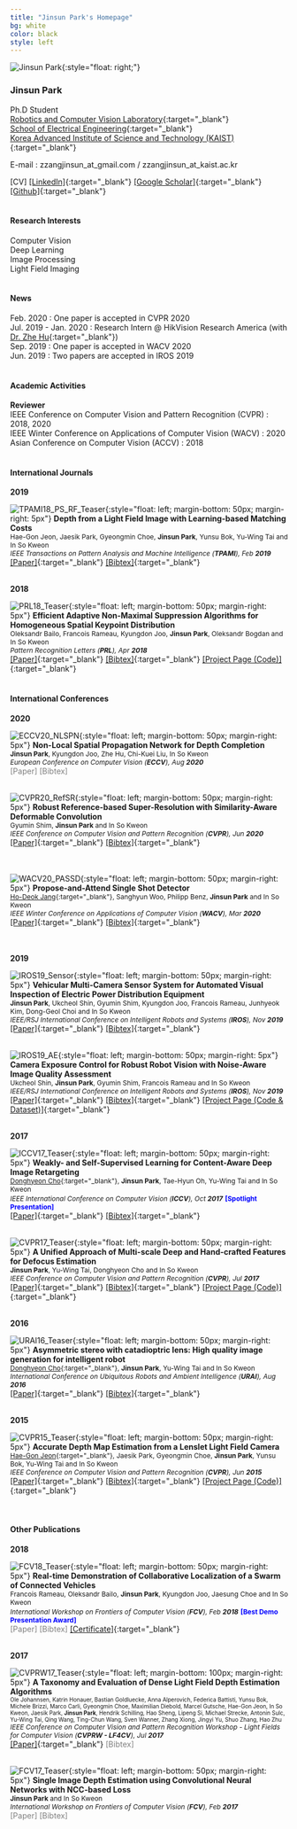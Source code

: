 ```yaml
---
title: "Jinsun Park's Homepage"
bg: white
color: black
style: left
---
```


![Jinsun Park](img/jspark.png){:style="float: right;"}

### __Jinsun Park__

Ph.D Student  
[Robotics and Computer Vision Laboratory](http://rcv.kaist.ac.kr/){:target="_blank"}  
[School of Electrical Engineering](https://ee.kaist.ac.kr/){:target="_blank"}  
[Korea Advanced Institute of Science and Technology (KAIST)](https://www.kaist.ac.kr){:target="_blank"}  

E-mail : zzangjinsun_at_gmail.com / zzangjinsun_at_kaist.ac.kr

\[CV\] 
[\[LinkedIn\]](https://www.linkedin.com/in/jinsun-park-6aa043aa/){:target="_blank"} 
[\[Google Scholar\]](https://scholar.google.co.kr/citations?user=OYTOe58AAAAJ){:target="_blank"} 
[\[Github\]](https://github.com/zzangjinsun){:target="_blank"}
<br><br>

#### __Research Interests__

Computer Vision  
Deep Learning  
Image Processing  
Light Field Imaging
<br><br>

#### __News__

Feb. 2020 : One paper is accepted in CVPR 2020  
Jul. 2019 - Jan. 2020 : Research Intern @ HikVision Research America (with [Dr. Zhe Hu](https://zjuela.github.io/){:target="_blank"})  
Sep. 2019 : One paper is accepted in WACV 2020  
Jun. 2019 : Two papers are accepted in IROS 2019
<br><br>

#### __Academic Activities__

__Reviewer__  
IEEE Conference on Computer Vision and Pattern Recognition (CVPR) : 2018, 2020  
IEEE Winter Conference on Applications of Computer Vision (WACV) : 2020  
Asian Conference on Computer Vision (ACCV) : 2018
<br><br>

#### __International Journals__

__2019__


![TPAMI18_PS_RF_Teaser](img/TPAMI18_PS_RF_Teaser.png){:style="float: left; margin-bottom: 50px; margin-right: 5px"}
__Depth from a Light Field Image with Learning-based Matching Costs__  
<span style="font-size:12px;">Hae-Gon Jeon, Jaesik Park, Gyeongmin Choe, __Jinsun Park__, Yunsu Bok, Yu-Wing Tai and In So Kweon</span>  
<span style="font-size:12px;">*IEEE Transactions on Pattern Analysis and Machine Intelligence (__TPAMI__), Feb __2019__*</span>  
[\[Paper\]](https://ieeexplore.ieee.org/document/8263242){:target="_blank"} 
[\[Bibtex\]](bib/Jeon_TPAMI18_Bibtex.txt){:target="_blank"}
<br><br>


__2018__


![PRL18_Teaser](img/PRL18_Teaser.png){:style="float: left; margin-bottom: 50px; margin-right: 5px"}
__Efficient Adaptive Non-Maximal Suppression Algorithms for Homogeneous Spatial Keypoint Distribution__  
<span style="font-size:12px;">Oleksandr Bailo, Francois Rameau, Kyungdon Joo, __Jinsun Park__, Oleksandr Bogdan and In So Kweon</span>  
<span style="font-size:12px;">*Pattern Recognition Letters (__PRL__), Apr __2018__*</span>  
[\[Paper\]](https://www.researchgate.net/publication/323388062_Efficient_adaptive_non-maximal_suppression_algorithms_for_homogeneous_spatial_keypoint_distribution){:target="_blank"} 
[\[Bibtex\]](bib/PRL2018_Bibtex.txt){:target="_blank"} 
[\[Project Page (Code)\]](https://github.com/BAILOOL/ANMS-Codes){:target="_blank"}
<br><br>


#### __International Conferences__

__2020__


![ECCV20_NLSPN](img/ECCV20_NLSPN.png){:style="float: left; margin-bottom: 50px; margin-right: 5px"}
__Non-Local Spatial Propagation Network for Depth Completion__  
<span style="font-size:12px;">__Jinsun Park__, Kyungdon Joo, Zhe Hu, Chi-Kuei Liu, In So Kweon</span>  
<span style="font-size:12px;">*European Conference on Computer Vision (__ECCV__), Aug __2020__*</span>  
<span style="color:gray;">[Paper] [Bibtex]</span> 
<br><br>

![CVPR20_RefSR](img/CVPR20_RefSR.png){:style="float: left; margin-bottom: 50px; margin-right: 5px"}
__Robust Reference-based Super-Resolution with Similarity-Aware Deformable Convolution__  
<span style="font-size:12px;">Gyumin Shim, __Jinsun Park__ and In So Kweon</span>  
<span style="font-size:12px;">*IEEE Conference on Computer Vision and Pattern Recognition (__CVPR__), Jun __2020__*</span>  
[\[Paper\]](https://openaccess.thecvf.com/content_CVPR_2020/papers/Shim_Robust_Reference-Based_Super-Resolution_With_Similarity-Aware_Deformable_Convolution_CVPR_2020_paper.pdf){:target="_blank"} 
[\[Bibtex\]](bib/CVPR20_RefSR.txt){:target="_blank"}  
<br><br>

![WACV20_PASSD](img/WACV20_PASSD.png){:style="float: left; margin-bottom: 50px; margin-right: 5px"}
__Propose-and-Attend Single Shot Detector__  
<span style="font-size:12px;">[Ho-Deok Jang](https://sites.google.com/view/hdjangcv){:target="_blank"}, Sanghyun Woo, Philipp Benz, __Jinsun Park__ and In So Kweon</span>  
<span style="font-size:12px;">*IEEE Winter Conference on Applications of Computer Vision (__WACV__), Mar __2020__*</span>  
[\[Paper\]](https://arxiv.org/abs/1907.12736){:target="_blank"} 
[\[Bibtex\]](bib/WACV20_PASSD.txt){:target="_blank"} 
<br><br><br>


__2019__


![IROS19_Sensor](img/IROS19_Sensor.png){:style="float: left; margin-bottom: 50px; margin-right: 5px"}
__Vehicular Multi-Camera Sensor System for Automated Visual Inspection of Electric Power Distribution Equipment__  
<span style="font-size:12px;">__Jinsun Park__, Ukcheol Shin, Gyumin Shim, Kyungdon Joo, Francois Rameau, Junhyeok Kim, Dong-Geol Choi and In So Kweon</span>  
<span style="font-size:12px;">*IEEE/RSJ International Conference on Intelligent Robots and Systems (__IROS__), Nov __2019__*</span>  
[\[Paper\]](https://ieeexplore.ieee.org/document/8968085){:target="_blank"} 
[\[Bibtex\]](bib/IROS19_Sensor.txt){:target="_blank"}
<br><br>

![IROS19_AE](img/IROS19_AE.png){:style="float: left; margin-bottom: 50px; margin-right: 5px"}
__Camera Exposure Control for Robust Robot Vision with Noise-Aware Image Quality Assessment__  
<span style="font-size:12px;">Ukcheol Shin, __Jinsun Park__, Gyumin Shim, Francois Rameau and In So Kweon</span>  
<span style="font-size:12px;">*IEEE/RSJ International Conference on Intelligent Robots and Systems (__IROS__), Nov __2019__*</span>  
[\[Paper\]](https://arxiv.org/abs/1907.12646){:target="_blank"} 
[\[Bibtex\]](bib/IROS19_AE.txt){:target="_blank"} 
[\[Project Page (Code & Dataset)\]](https://github.com/WookCheolShin/Noise-AwareCameraExposureControl){:target="_blank"}
<br><br>


__2017__


![ICCV17_Teaser](img/ICCV17_Teaser.png){:style="float: left; margin-bottom: 50px; margin-right: 5px"}
__Weakly- and Self-Supervised Learning for Content-Aware Deep Image Retargeting__  
<span style="font-size:12px;">[Donghyeon Cho](https://cdh12242.wixsite.com/donghyeoncho){:target="_blank"}, __Jinsun Park__, Tae-Hyun Oh, Yu-Wing Tai and In So Kweon</span>  
<span style="font-size:12px;">*IEEE International Conference on Computer Vision (__ICCV__), Oct __2017__*</span> 
<span style="font-size:12px; color:blue;">__\[Spotlight Presentation\]__</span>  
[\[Paper\]](http://openaccess.thecvf.com/content_ICCV_2017/papers/Cho_Weakly-_and_Self-Supervised_ICCV_2017_paper.pdf){:target="_blank"} 
[\[Bibtex\]](bib/ICCV17_Bibtex.txt){:target="_blank"}
<br><br>

![CVPR17_Teaser](img/CVPR17_Teaser.png){:style="float: left; margin-bottom: 50px; margin-right: 5px"}
__A Unified Approach of Multi-scale Deep and Hand-crafted Features for Defocus Estimation__  
<span style="font-size:12px;">__Jinsun Park__, Yu-Wing Tai, Donghyeon Cho and In So Kweon</span>  
<span style="font-size:12px;">*IEEE Conference on Computer Vision and Pattern Recognition (__CVPR__), Jul __2017__*</span>  
[\[Paper\]](http://openaccess.thecvf.com/content_cvpr_2017/papers/Park_A_Unified_Approach_CVPR_2017_paper.pdf){:target="_blank"} 
[\[Bibtex\]](bib/CVPR2017_Bibtex.txt){:target="_blank"} 
[\[Project Page (Code)\]](https://github.com/zzangjinsun/DHDE_CVPR17){:target="_blank"}
<br><br>


__2016__


![URAI16_Teaser](img/URAI16_Teaser.png){:style="float: left; margin-bottom: 50px; margin-right: 5px"}
__Asymmetric stereo with catadioptric lens: High quality image generation for intelligent robot__  
<span style="font-size:12px;">[Donghyeon Cho](https://cdh12242.wixsite.com/donghyeoncho){:target="_blank"}, __Jinsun Park__, Yu-Wing Tai and In So Kweon</span>  
<span style="font-size:12px;">*International Conference on Ubiquitous Robots and Ambient Intelligence (__URAI__), Aug __2016__*</span>  
[\[Paper\]](http://ieeexplore.ieee.org/abstract/document/7625745/){:target="_blank"} 
[\[Bibtex\]](bib/URAI16_Bibtex.txt){:target="_blank"}
<br><br>


__2015__


![CVPR15_Teaser](img/CVPR15_Teaser.png){:style="float: left; margin-bottom: 50px; margin-right: 5px"}
__Accurate Depth Map Estimation from a Lenslet Light Field Camera__  
<span style="font-size:12px;">[Hae-Gon Jeon](https://sites.google.com/site/hgjeoncv/){:target="_blank"}, Jaesik Park, Gyeongmin Choe, __Jinsun Park__, Yunsu Bok, Yu-Wing Tai and In So Kweon</span>  
<span style="font-size:12px;">*IEEE Conference on Computer Vision and Pattern Recognition (__CVPR__), Jun __2015__*</span>  
[\[Paper\]](https://www.cv-foundation.org/openaccess/content_cvpr_2015/papers/Jeon_Accurate_Depth_Map_2015_CVPR_paper.pdf){:target="_blank"} 
[\[Bibtex\]](bib/CVPR15_Bibtex.txt){:target="_blank"}
[\[Project Page (Code)\]](https://sites.google.com/site/hgjeoncv/publications){:target="_blank"}
<br><br><br>


#### __Other Publications__


__2018__


![FCV18_Teaser](img/FCV18_Teaser.png){:style="float: left; margin-bottom: 50px; margin-right: 5px"}
__Real-time Demonstration of Collaborative Localization of a Swarm of Connected Vehicles__  
<span style="font-size:12px;">Francois Rameau, Oleksandr Bailo, __Jinsun Park__, Kyungdon Joo, Jaesung Choe and In So Kweon</span>  
<span style="font-size:12px;">*International Workshop on Frontiers of Computer Vision (__FCV__), Feb __2018__*</span> 
<span style="font-size:12px; color:blue;">__\[Best Demo Presentation Award\]__</span>  
<span style="color:gray;">[Paper] [Bibtex]</span> 
[\[Certificate\]](img/FCV18_Best_Demo_Award.png){:target="_blank"}
<br><br>


__2017__


![CVPRW17_Teaser](img/CVPRW17_Teaser.png){:style="float: left; margin-bottom: 100px; margin-right: 5px"}
__A Taxonomy and Evaluation of Dense Light Field Depth Estimation Algorithms__  
<span style="font-size:10px;">Ole Johannsen, Katrin Honauer, Bastian Goldluecke, Anna Alperovich, Federica Battisti, Yunsu Bok, Michele Brizzi, Marco Carli, Gyeongmin Choe, Maximilian Diebold, Marcel Gutsche, Hae-Gon Jeon, In So Kweon, Jaesik Park, __Jinsun Park__, Hendrik Schilling, Hao Sheng, Lipeng Si, Michael Strecke, Antonin Sulc, Yu-Wing Tai, Qing Wang, Ting-Chun Wang, Sven Wanner, Zhang Xiong, Jingyi Yu, Shuo Zhang, Hao Zhu</span>  
<span style="font-size:12px;">*IEEE Conference on Computer Vision and Pattern Recognition Workshop - Light Fields for Computer Vision (__CVPRW - LF4CV__), Jul __2017__*</span>  
[\[Paper\]](http://openaccess.thecvf.com/content_cvpr_2017_workshops/w27/papers/Johannsen_A_Taxonomy_and_CVPR_2017_paper.pdf){:target="_blank"} 
<span style="color:gray;">[Bibtex]</span>
<br><br>

![FCV17_Teaser](img/FCV17_Teaser.png){:style="float: left; margin-bottom: 50px; margin-right: 5px"}
__Single Image Depth Estimation using Convolutional Neural Networks with NCC-based Loss__  
<span style="font-size:12px;">__Jinsun Park__ and In So Kweon</span>  
<span style="font-size:12px;">*International Workshop on Frontiers of Computer Vision (__FCV__), Feb __2017__*</span>  
<span style="color:gray;">[Paper] [Bibtex]</span>
<br>
